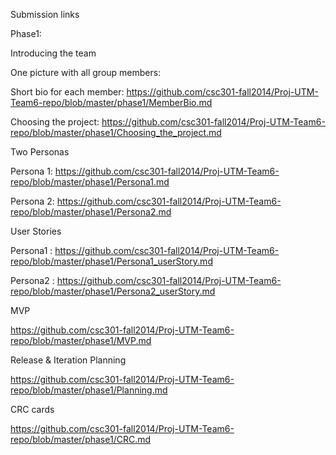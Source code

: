 Submission links


Phase1:

Introducing the team

  One picture with all group members:
  
  
  Short bio for each member: https://github.com/csc301-fall2014/Proj-UTM-Team6-repo/blob/master/phase1/MemberBio.md

Choosing the project: https://github.com/csc301-fall2014/Proj-UTM-Team6-repo/blob/master/phase1/Choosing_the_project.md

Two Personas 

  Persona 1: https://github.com/csc301-fall2014/Proj-UTM-Team6-repo/blob/master/phase1/Persona1.md
  
  Persona 2: https://github.com/csc301-fall2014/Proj-UTM-Team6-repo/blob/master/phase1/Persona2.md
  
User Stories

  Persona1 : https://github.com/csc301-fall2014/Proj-UTM-Team6-repo/blob/master/phase1/Persona1_userStory.md

  Persona2 : https://github.com/csc301-fall2014/Proj-UTM-Team6-repo/blob/master/phase1/Persona2_userStory.md

MVP

https://github.com/csc301-fall2014/Proj-UTM-Team6-repo/blob/master/phase1/MVP.md

Release & Iteration Planning

https://github.com/csc301-fall2014/Proj-UTM-Team6-repo/blob/master/phase1/Planning.md

CRC cards

https://github.com/csc301-fall2014/Proj-UTM-Team6-repo/blob/master/phase1/CRC.md

